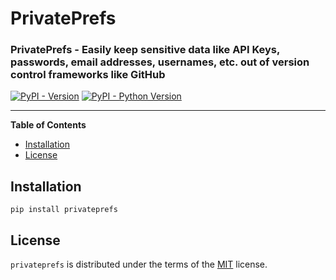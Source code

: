 # PrivatePrefs

### PrivatePrefs - Easily keep sensitive data like API Keys, passwords, email addresses, usernames, etc. out of version control frameworks like GitHub 

[![PyPI - Version](https://img.shields.io/pypi/v/privateprefs.svg)](https://pypi.org/project/privateprefs)
[![PyPI - Python Version](https://img.shields.io/pypi/pyversions/privateprefs.svg)](https://pypi.org/project/privateprefs)

<!-- coverage badge snipit -->
<!-- coverage badge snipit -->

-----

**Table of Contents**

- [Installation](#installation)
- [License](#license)

## Installation

```console
pip install privateprefs
```

## License

`privateprefs` is distributed under the terms of the [MIT](https://spdx.org/licenses/MIT.html) license.
